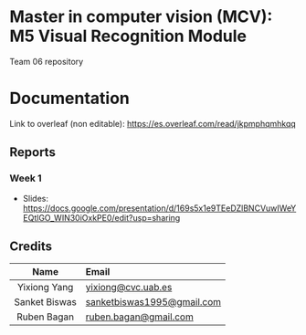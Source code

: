 # Master in computer vision (MCV): M5 Visual Recognition Module

Team 06 repository

# Documentation

Link to overleaf (non editable): https://es.overleaf.com/read/jkpmphqmhkqq

## Reports

### Week 1
* Slides: https://docs.google.com/presentation/d/169s5x1e9TEeDZlBNCVuwIWeYEQtlGO_WIN30iOxkPE0/edit?usp=sharing

## Credits

| Name | Email |
|:----:|:------|
| Yixiong Yang | yixiong@cvc.uab.es |
| Sanket Biswas | sanketbiswas1995@gmail.com |
| Ruben Bagan | ruben.bagan@gmail.com |


